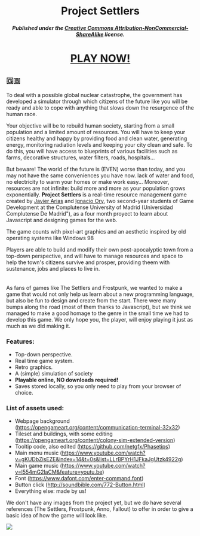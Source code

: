 <h1 align="center"> Project Settlers </h1>
<h5 align="center">Published under the <a href="http://creativecommons.org/licenses/by-nc-sa/4.0/">Creative Commons Attribution-NonCommercial-ShareAlike</a> license. <h5>
  
<h1 align="center"><a href="https://javiarias.github.io/Project-Settlers/dist/">PLAY NOW!</a></h1>
  
## <a name="ENG"> :uk: </a>

To deal with a possible global nuclear catastrophe, the government has developed a simulator through which citizens of the future like you will be ready and able to cope with anything that slows down the resurgence of the human race.

Your objective will be to rebuild human society, starting from a small population and a limited amount of resources. You will have to keep your citizens healthy and happy by providing food and clean water, generating energy, monitoring radiation levels and keeping your city clean and safe. To do this, you will have access to blueprints of various facilities such as farms, decorative structures, water filters, roads, hospitals...

But beware! The world of the future is (EVEN) worse than today, and you may not have the same conveniences you have now. lack of water and food, no electricity to warm your homes or make work easy... Moreover, resources are not infinite: build more and more as your population grows exponentially.
**Project Settlers** is a real-time resource management game created by <a href="http://github.com/javiarias">Javier Arias</a> and <a href="http://github.com/IgnOry">Ignacio Ory</a>, two second-year students of Game Development at the Complutense University of Madrid (Universidad Complutense De Madrid"), as a four month proyect to learn about Javascript and designing games for the web.

The game counts with pixel-art graphics and an aesthetic inspired by old operating systems like Windows 98

Players are able to build and modify their own post-apocalyptic town from a top-down perspective, and will have to manage resources and space to help the town's citizens survive and prosper, providing theem with sustenance, jobs and places to live in.
\
\
\
As fans of games like The Settlers and Frostpunk, we wanted to make a game that would not only help us learn about a new programming language, but also be fun to design and create from the start. There were many bumps along the road (most of them thanks to Javascript), but we think we managed to make a good homage to the genre in the small time we had to develop this game. We only hope you, the player, will enjoy playing it just as much as we did making it.


### Features:

- Top-down perspective.
- Real time game system.
- Retro graphics.
- A (simple) simulation of society
- **Playable online, NO downloads required!**
- Saves stored locally, so you only need to play from your browser of choice.

### List of assets used:

- Webpage background (https://opengameart.org/content/communication-terminal-32x32)
- Tileset and buildings, with some editing (https://opengameart.org/content/colony-sim-extended-version)
- Tooltip code, also edited (https://github.com/netgfx/Phasetips)
- Main menu music (https://www.youtube.com/watch?v=gKUDbZisEZE&index=14&t=0s&list=LLrBPYrH1JFkaJgUtzk4922g)
- Main game music (https://www.youtube.com/watch?v=l554mG2laCM&feature=youtu.be)
- Font (https://www.dafont.com/enter-command.font)
- Button click (http://soundbible.com/772-Button.html)
- Everything else: made by us!


We don't have any images from the project yet, but we do have several references (The Settlers, Frostpunk, Anno, Fallout) to offer in order to give a basic idea of how the game will look like.

<img src="screenshots\eins" /> </img>
